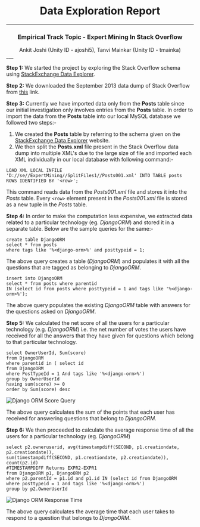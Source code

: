 # <center>Data Exploration Report</center> #
___

### <center>Empirical Track Topic - Expert Mining In Stack Overflow </center> ###
<center> Ankit Joshi (Unity ID - ajoshi5), Tanvi Mainkar (Unity ID - tmainka) </center>
___

**Step 1:** We started the project by exploring the Stack Overflow schema using [StackExchange Data Explorer](http://data.stackexchange.com/stackoverflow/query/new).

**Step 2:** We downloaded the September 2013 data dump of Stack Overflow from [this](http://meta.stackexchange.com/questions/198915/is-there-a-direct-download-link-with-a-raw-data-dump-of-stack-overflow-not-a-t) link.

**Step 3:** Currently we have imported data only from the **Posts** table since our initial investigation only involves entries from the **Posts** table. In order to import the data from the **Posts** table into our local MySQL database we followed two steps:-<br> 
1. We created the **Posts** table by referring to the schema given on the [StackExchange Data Explorer](http://data.stackexchange.com/stackoverflow/query/new) website.<br> 
2. We then split the **Posts.xml** file present in the Stack Overflow data dump into multiple XML's due to the large size of file and imported each XML individually in our local database with following command:-

`LOAD XML LOCAL INFILE 'D://se//ExpertMining//SplitFiles1//Posts001.xml' INTO TABLE posts ROWS IDENTIFIED BY '<row>';`

This command reads data from the *Posts001.xml* file and stores it into the *Posts* table. Every `<row>` element present in the *Posts001.xml* file is stored as a new tuple in the *Posts* table.

**Step 4:** In order to make the computation less expensive, we extracted data related to a particular technology (eg. *DjangoORM*) and stored it in a separate table. Below are the sample queries for the same:-

    create table DjangoORM 
	select * from posts 
	where tags like '%<django-orm>%' and posttypeid = 1;  
    
The above query creates a table (*DjangoORM*) and populates it with all the questions that are tagged as belonging to *DjangoORM*.

	insert into DjangoORM 
	select * from posts where parentid 
	IN (select id from posts where posttypeid = 1 and tags like '%<django-orm>%');

The above query populates the existing *DjangoORM* table with answers for the questions asked on *DjangoORM*.

**Step 5:** We calculated the net score of all the users for a particular technology (e.g. *DjangoORM*) i.e. the net number of votes the users have received for all the answers that they have given for questions which belong to that particular technology.

    select OwnerUserId, Sum(score)
    from DjangoORM
    where parentid in ( select id
    from DjangoORM
    where PostTypeId = 1 And tags like '%<django-orm>%')
    group by OwnerUserId
    having sum(score) >= 0
	order by Sum(score) desc

![Django ORM Score Query](https://github.ncsu.edu/CSC510-Fall2014/Empirical-Trust/raw/master/Score%20-%20Final.jpg "Django ORM Score Query")

The above query calculates the sum of the points that each user has received for answering questions that belong to *DjangoORM*.

**Step 6:** We then proceeded to calculate the average response time of all the users for a particular technology (eg. *DjangoORM*)

    select p2.owneruserid, avg(timestampdiff(SECOND, p1.creationdate, p2.creationdate)), 
	sum(timestampdiff(SECOND, p1.creationdate, p2.creationdate)), count(p2.id) 
	#TIMESTAMPDIFF Returns EXPR2-EXPR1
    from DjangoORM p1, DjangoORM p2
    where p2.parentId = p1.id and p1.id IN (select id from DjangoORM 
	where posttypeid = 1 and tags like '%<django-orm>%')
    group by p2.OwnerUserId

![Django ORM Response Time](https://github.ncsu.edu/CSC510-Fall2014/Empirical-Trust/raw/master/Response%20Time%20-%20Final.jpg "Django ORM Response Time")

The above query calculates the average time that each user takes to respond to a question that belongs to *DjangoORM*.
